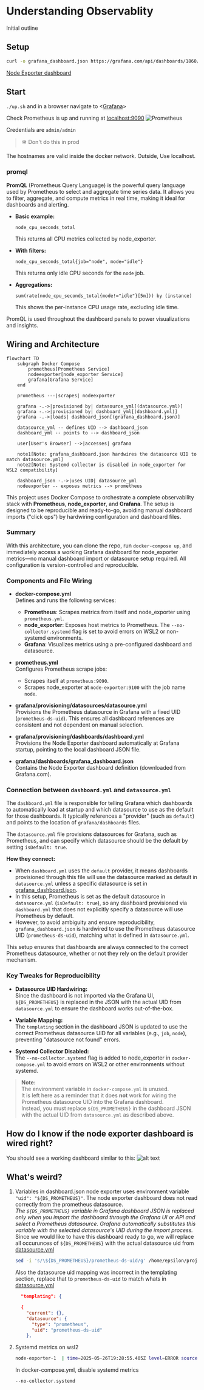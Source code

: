 # Understanding Observablity

Initial outline

## Setup

```bash
curl -o grafana_dashboard.json https://grafana.com/api/dashboards/1860/revisions/40/download
```

[Node Exporter dashboard](https://grafana.com/grafana/dashboards/1860-node-exporter-full/)

## Start

`./up.sh` and in a browser navigate to <[Grafana](http://localhost:3000/login)>

Check Prometheus is up and running at <localhost:9090>
![Prometheus](prometheus.png)

Credentials are  `admin/admin`
> 🪖 Don't do this in prod

The hostnames are valid inside the docker network. Outside, Use localhost.

### promql

**PromQL** (Prometheus Query Language) is the powerful query language used by Prometheus to select and aggregate time series data. It allows you to filter, aggregate, and compute metrics in real time, making it ideal for dashboards and alerting.

- **Basic example:**  

  ```promql
  node_cpu_seconds_total
  ```

  This returns all CPU metrics collected by node_exporter.

- **With filters:**  

  ```promql
  node_cpu_seconds_total{job="node", mode="idle"}
  ```

  This returns only idle CPU seconds for the `node` job.

- **Aggregations:**  

  ```promql
  sum(rate(node_cpu_seconds_total{mode!="idle"}[5m])) by (instance)
  ```

  This shows the per-instance CPU usage rate, excluding idle time.

PromQL is used throughout the dashboard panels to power visualizations and insights.

## Wiring and Architecture

```mermaid
flowchart TD
    subgraph Docker Compose
        prometheus[Prometheus Service]
        nodeexporter[node_exporter Service]
        grafana[Grafana Service]
    end

    prometheus ---|scrapes| nodeexporter

    grafana -.->|provisioned by| datasource_yml[(datasource.yml)]
    grafana -.->|provisioned by| dashboard_yml[(dashboard.yml)]
    grafana -.->|loads| dashboard_json[(grafana_dashboard.json)]

    datasource_yml -- defines UID --> dashboard_json
    dashboard_yml -- points to --> dashboard_json

    user[User's Browser] -->|accesses| grafana

    note1[Note: grafana_dashboard.json hardwires the datasource UID to match datasource.yml]
    note2[Note: Systemd collector is disabled in node_exporter for WSL2 compatibility]

    dashboard_json -.->|uses UID| datasource_yml
    nodeexporter -- exposes metrics --> prometheus
```

This project uses Docker Compose to orchestrate a complete observability stack with **Prometheus**, **node_exporter**, and **Grafana**. The setup is designed to be reproducible and ready-to-go, avoiding manual dashboard imports ("click ops") by hardwiring configuration and dashboard files.

### Summary

With this architecture, you can clone the repo, run `docker-compose up`, and immediately access a working Grafana dashboard for node_exporter metrics—no manual dashboard import or datasource setup required. All configuration is version-controlled and reproducible.

### Components and File Wiring

- **docker-compose.yml**  
  Defines and runs the following services:
  - **Prometheus**: Scrapes metrics from itself and node_exporter using `prometheus.yml`.
  - **node_exporter**: Exposes host metrics to Prometheus. The `--no-collector.systemd` flag is set to avoid errors on WSL2 or non-systemd environments.
  - **Grafana**: Visualizes metrics using a pre-configured dashboard and datasource.

- **prometheus.yml**  
  Configures Prometheus scrape jobs:
  - Scrapes itself at `prometheus:9090`.
  - Scrapes node_exporter at `node-exporter:9100` with the job name `node`.

- **grafana/provisioning/datasources/datasource.yml**  
  Provisions the Prometheus datasource in Grafana with a fixed UID (`prometheus-ds-uid`). This ensures all dashboard references are consistent and not dependent on manual selection.

- **grafana/provisioning/dashboards/dashboard.yml**  
  Provisions the Node Exporter dashboard automatically at Grafana startup, pointing to the local dashboard JSON file.

- **grafana/dashboards/grafana_dashboard.json**  
  Contains the Node Exporter dashboard definition (downloaded from Grafana.com). 

### Connection between `dashboard.yml` and `datasource.yml`

The `dashboard.yml` file is responsible for telling Grafana which dashboards to automatically load at startup and which datasource to use as the default for those dashboards. It typically references a "provider" (such as `default`) and points to the location of `grafana/dashboards` files.

The `datasource.yml` file provisions datasources for Grafana, such as Prometheus, and can specify which datasource should be the default by setting `isDefault: true`.

**How they connect:**  

- When `dashboard.yml` uses the `default` provider, it means dashboards provisioned through this file will use the datasource marked as default in `datasource.yml` unless a specific datasource is set in [grafana_dashboard.json](grafana/dashboards/grafana_dashboard.json).
- In this setup, Prometheus is set as the default datasource in `datasource.yml` (`isDefault: true`), so any dashboard provisioned via `dashboard.yml` that does not explicitly specify a datasource will use Prometheus by default.
- However, to avoid ambiguity and ensure reproducibility, `grafana_dashboard.json` is hardwired to use the Prometheus datasource UID (`prometheus-ds-uid`), matching what is defined in `datasource.yml`.

This setup ensures that dashboards are always connected to the correct Prometheus datasource, whether or not they rely on the default provider mechanism.

### Key Tweaks for Reproducibility

- **Datasource UID Hardwiring:**  
  Since the dashboard is not imported via the Grafana UI, `${DS_PROMETHEUS}` is replaced in the JSON with the actual UID from `datasource.yml` to ensure the dashboard works out-of-the-box.

- **Variable Mapping:**  
  The `templating` section in the dashboard JSON is updated to use the correct Prometheus datasource UID for all variables (e.g., `job`, `node`), preventing "datasource not found" errors.

- **Systemd Collector Disabled:**  
  The `--no-collector.systemd` flag is added to node_exporter in `docker-compose.yml` to avoid errors on WSL2 or other environments without systemd.

> **Note:**  
> The environment variable in `docker-compose.yml` is unused.  
> It is left here as a reminder that it does **not** work for wiring the Prometheus datasource UID into the Grafana dashboard.  
> Instead, you must replace `${DS_PROMETHEUS}` in the dashboard JSON with the actual UID from `datasource.yml` as described above.




## How do I know if the node exporter dashboard is wired right?

You should see a working dashboard similar to this:
![alt text](i_have_fire_🔥.png)

## What's weird?

1. Variables in dashboard.json
    node exporter uses environment variable `"uid": "${DS_PROMETHEUS}"`.
    The node exporter dashboard does not read correctly from the prometheus datasource.  
    *The `${DS_PROMETHEUS}` variable in Grafana dashboard JSON is replaced only when you import the dashboard through the Grafana UI or API and select a Prometheus datasource. Grafana automatically substitutes this variable with the selected datasource's UID during the import process.*  
    Since we would like to have this dashboard ready to go, we will replace all occurunces of `${DS_PROMETHEUS}` with the actual datasource uid from  [datasource.yml](grafana/provisioning/datasources/datasource.yml)

    ```bash
    sed -i 's/\${DS_PROMETHEUS}/prometheus-ds-uid/g' /home/epsilon/projects/observability_tutorial/grafana/dashboards/grafana_dashboard.json
    ```

    Also the datasource uid mapping was incorrect in the templating section, replace that to `prometheus-ds-uid` to match whats in [datasource.yml](grafana/provisioning/datasources/datasource.yml)

    ```json
      "templating": {
    
      {
        "current": {},
        "datasource": {
          "type": "prometheus",
          "uid": "prometheus-ds-uid"
        },
    ```

2. Systemd metrics on wsl2

    ```bash
    node-exporter-1  | time=2025-05-26T19:28:55.405Z level=ERROR source=collector.go:168 msg="collector failed" name=systemd duration_seconds=5.5574e-05 err="couldn't get dbus connection: dial unix /var/run/dbus/system_bus_socket: connect: no such file or directory"
    ```

    In docker-compose.yml, disable systemd metrics

    ```bash
    --no-collector.systemd
    ```
